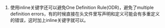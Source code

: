 1. 使用inline关键字还可以避免One Definition Rule(ODR)，避免了multiple definition errors，有的时候直接在头文件里写声明和定义可能会有多重定义的错误，这时加上inline关键字就可以。